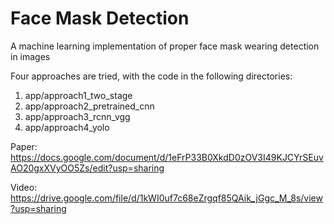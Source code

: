 # Face Mask Detection
A machine learning implementation of proper face mask wearing detection in images

Four approaches are tried, with the code in the following directories:
1. app/approach1_two_stage
2. app/approach2_pretrained_cnn
3. app/approach3_rcnn_vgg
4. app/approach4_yolo

Paper: https://docs.google.com/document/d/1eFrP33B0XkdD0zOV3I49KJCYrSEuvAO20gxXVyOO5Zs/edit?usp=sharing

Video: https://drive.google.com/file/d/1kWI0uf7c68eZrgqf85QAik_jGgc_M_8s/view?usp=sharing
